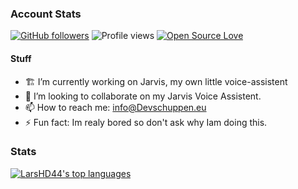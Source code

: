 ### Account Stats
[![GitHub followers](https://img.shields.io/github/followers/LarsHD44.svg?style=social&label=Follow&maxAge=2592000)](https://github.com/LarsHD44?tab=followers) 
![Profile views](https://gpvc.arturio.dev/LarsHD44)
[![Open Source Love](https://badges.frapsoft.com/os/v1/open-source.png?v=103)](https://github.com/LarsHD44/)

#### Stuff
- 🏗️ I’m currently working on Jarvis, my own little voice-assistent
- 👯 I’m looking to collaborate on my Jarvis Voice Assistent.
- 📫 How to reach me: info@Devschuppen.eu
- ⚡ Fun fact: Im realy bored so don't ask why Iam doing this.

### Stats
[![LarsHD44's top languages](https://github-readme-stats.vercel.app/api/top-langs/?username=LarsHD44&theme=blue-green)](https://github.com/LarsHD44)

